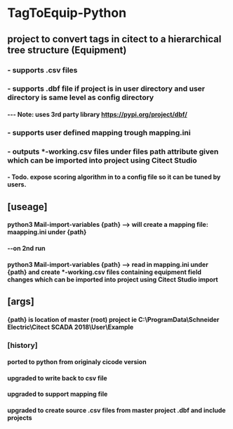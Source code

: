 #       TagToEquip-Python
## project to convert tags in citect to a hierarchical tree structure (Equipment)
### - supports .csv files
### - supports .dbf file if project is in user directory and user directory is same level as config directory
#### --- Note: uses 3rd party library https://pypi.org/project/dbf/
### - supports user defined mapping trough mapping.ini
### - outputs *-working.csv files under files path attribute given which can be imported into project using Citect Studio
#### - Todo. expose scoring algorithm in to a config file so it can be tuned by users.

## [useage]
#### python3  Mail-import-variables {path}    --> will create a mapping file: maapping.ini under {path}
#### --on 2nd run 
#### python3  Mail-import-variables {path}    --> read in mapping.ini under {path} and create *-working.csv files containing equipment field changes which can be imported into project using Citect Studio import

## [args]
#### {path} is location of master (root) project ie C:\ProgramData\Schneider Electric\Citect SCADA 2018\User\Example

### [history]
#### ported to python from originaly cicode version
#### upgraded to write back to csv file
#### upgraded to support mapping file
#### upgraded to create source .csv files from master project .dbf and include projects
